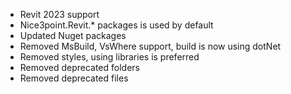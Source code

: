 - Revit 2023 support
- Nice3point.Revit.* packages is used by default
- Updated Nuget packages
- Removed MsBuild, VsWhere support, build is now using dotNet
- Removed styles, using libraries is preferred
- Removed deprecated folders
- Removed deprecated files